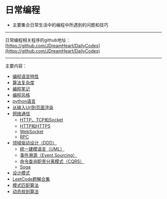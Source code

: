 # 日常编程
  * 主要集合日常生活中的编程中所遇到的问题和技巧
----
日常编程相关程序的github地址：  
[https://github.com/JDreamHeart/DailyCodes](https://github.com/JDreamHeart/DailyCodes)

----
主要内容：

  * [编程语言特性](coding_language_feature/README.md)
  * [算法复杂度](algorithm_complexity.md)
  * [编程笔记](coding_notes.md)
  * [编程风格](coding_style.md)
  * [python语言](python/README.md)
  * [从输入Url到页面渲染](urlrender/README.md)
  * [网络通信](communication/README.md)
    * [HTTP、TCP和Socket](communication/http_and_tcp_and_socket.md)
    * [HTTP和HTTPS](communication/http_and_https.md)
    * [WebSocket](communication/websocket.md)
    * [RPC](communication/rpc.md)
  * [领域驱动设计（DDD）](domain_driven_design/README.md)
    * [统一建模语言（UML）](domain_driven_design/uml.md)
    * [事件溯源（Event Sourcing）](domain_driven_design/event_sourcing.md)
    * [命令查询职责分离模式（CQRS）](domain_driven_design/cqrs.md)
    * [Soga](domain_driven_design/soga.md)
  * [设计模式](design_patterns/README.md)
  * [LeetCode题解合集](leetcode/README.md)
  * [模式匹配算法](pattern_matching_algorithm/README.md)
  * [动态规划算法](dynamic_rogramming_algorithm/README.md)
